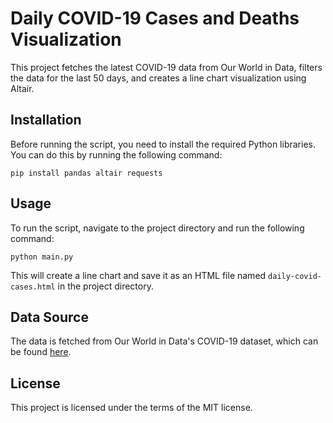 # Daily COVID-19 Cases and Deaths Visualization

This project fetches the latest COVID-19 data from Our World in Data, filters the data for the last 50 days, and creates a line chart visualization using Altair.

## Installation

Before running the script, you need to install the required Python libraries. You can do this by running the following command:

```plaintext
pip install pandas altair requests
```

## Usage

To run the script, navigate to the project directory and run the following command:

```plaintext
python main.py
```

This will create a line chart and save it as an HTML file named `daily-covid-cases.html` in the project directory.

## Data Source

The data is fetched from Our World in Data's COVID-19 dataset, which can be found [here](https://covid.ourworldindata.org/data/owid-covid-data.csv).

## License

This project is licensed under the terms of the MIT license.